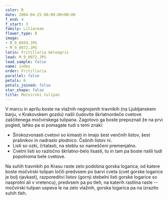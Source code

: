 ```yaml
---
color: R
date: 2004-04-25 00:00:00+00:00
f_end: 4
f_start: 3
family: Liliaceae
flower_type: B
image:
- M_9_0959.JPG
- M_9_0972.JPG
latin: Fritillaria meleagris
lead: M_9_0972.JPG
lead_sample: false
name: index
order: Fritillaria
parallel: false
petals: 6
petals_joined: false
star_shape: false
title: Močvirski tulipan
---
```

V marcu in aprilu boste na vlažnih negnojenih travnikih (na Ljubljanskem barju, v Krakovskem gozdu) našli čudovite škrlatnordeče cvetove zaščitenega močvirskega tulipana. Zagotovo ga boste prepoznali že na prvi pogled, lahko pa si pomagate tudi s temi znaki:

-   Širokozvonasti cvetovi so kimasti in imajo šest venčnih listov, šest prašnikov in nadraslo plodnico. Čašnih listov ni.
-   Listi so ozki, črtalasti, na steblu so nameščeni premenjalno.
-   Cvetni listi so razločno škrlatno-belo lisasti, tu in tam pa boste našli tudi popolnoma bele cvetove.

Na suhih travnikih po Krasu raste zelo podobna gorska logarica, od katere boste močvirski tulipan ločili predvsem po barvi cveta (cvet gorske logarice je bolj rjavkast), razporeditvi listov (gornji stebelni listi gorske logarice so nasprotni ali v vretencu), predvsem pa po tleh, na katerih rastlina raste -- močvirski tulipan uspeva le na zelo vlažnih, gorska logarica pa na izrazito suhih tleh.
